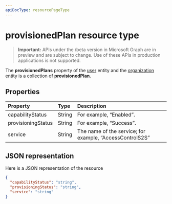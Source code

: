 ```yaml
---
apiDocType: resourcePageType
---
```

# provisionedPlan resource type

> **Important:** APIs under the /beta version in Microsoft Graph are in preview and are subject to change. Use of these APIs in production applications is not supported.

The **provisionedPlans** property of the [user](user.md) entity and the [organization](organization.md) entity is a collection of **provisionedPlan**.


## Properties
| Property	   | Type	|Description|
|:---------------|:--------|:----------|
|capabilityStatus|String|For example, “Enabled”.|
|provisioningStatus|String|For example, “Success”.|
|service|String|The name of the service; for example, “AccessControlS2S”|

## JSON representation

Here is a JSON representation of the resource

<!-- {
  "blockType": "resource",
  "optionalProperties": [

  ],
  "@odata.type": "microsoft.graph.provisionedplan"
}-->

```json
{
  "capabilityStatus": "string",
  "provisioningStatus": "string",
  "service": "string"
}

```

<!-- uuid: 8fcb5dbc-d5aa-4681-8e31-b001d5168d79
2015-10-25 14:57:30 UTC -->
<!-- {
  "type": "#page.annotation",
  "description": "provisionedPlan resource",
  "keywords": "",
  "section": "documentation",
  "tocPath": ""
}-->